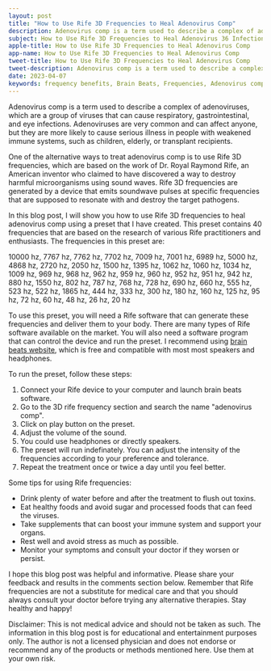 ```yaml
---
layout: post
title: "How to Use Rife 3D Frequencies to Heal Adenovirus Comp"
description: Adenovirus comp is a term used to describe a complex of adenoviruses, which are a group of viruses that can cause respiratory, gastrointestinal, and eye infections.
subject: How to Use Rife 3D Frequencies to Heal Adenovirus 36 Infection
apple-title: How to Use Rife 3D Frequencies to Heal Adenovirus Comp
app-name: How to Use Rife 3D Frequencies to Heal Adenovirus Comp
tweet-title: How to Use Rife 3D Frequencies to Heal Adenovirus Comp
tweet-description: Adenovirus comp is a term used to describe a complex of adenoviruses, which are a group of viruses that can cause respiratory, gastrointestinal, and eye infections.
date: 2023-04-07
keywords: frequency benefits, Brain Beats, Frequencies, Adenovirus comp, Brain wave entrainment, sound therapy
---
```


Adenovirus comp is a term used to describe a complex of adenoviruses, which are a group of viruses that can cause respiratory, gastrointestinal, and eye infections. Adenoviruses are very common and can affect anyone, but they are more likely to cause serious illness in people with weakened immune systems, such as children, elderly, or transplant recipients.

One of the alternative ways to treat adenovirus comp is to use Rife 3D frequencies, which are based on the work of Dr. Royal Raymond Rife, an American inventor who claimed to have discovered a way to destroy harmful microorganisms using sound waves. Rife 3D frequencies are generated by a device that emits soundwave pulses at specific frequencies that are supposed to resonate with and destroy the target pathogens.

In this blog post, I will show you how to use Rife 3D frequencies to heal adenovirus comp using a preset that I have created. This preset contains 40 frequencies that are based on the research of various Rife practitioners and enthusiasts. The frequencies in this preset are:

10000 hz, 7767 hz, 7762 hz, 7702 hz, 7009 hz, 7001 hz, 6989 hz, 5000 hz, 4868 hz, 2720 hz, 2050 hz, 1500 hz, 1395 hz, 1062 hz, 1060 hz, 1034 hz, 1009 hz, 969 hz, 968 hz, 962 hz, 959 hz, 960 hz, 952 hz, 951 hz, 942 hz, 880 hz, 1550 hz, 802 hz, 787 hz, 768 hz, 728 hz, 690 hz, 660 hz, 555 hz, 523 hz, 522 hz, 1865 hz, 444 hz, 333 hz, 300 hz, 180 hz, 160 hz, 125 hz, 95 hz, 72 hz, 60 hz, 48 hz, 26 hz, 20 hz

To use this preset, you will need a Rife software that can generate these frequencies and deliver them to your body. There are many types of Rife software available on the market. You will also need a software program that can control the device and run the preset. I recommend using  [brain beats website](https://brain-beats.in), which is free and compatible with most most speakers and headphones.

To run the preset, follow these steps:

1. Connect your Rife device to your computer and launch brain beats software.
2. Go to the 3D rife frequency section and search the name "adenovirus comp".
3. Click on play button on the preset.
4. Adjust the volume of the sound.
5. You could use headphones or directly speakers.
6. The preset will run indefinately. You can adjust the intensity of the frequencies according to your preference and tolerance.
7. Repeat the treatment once or twice a day until you feel better.

Some tips for using Rife frequencies:

- Drink plenty of water before and after the treatment to flush out toxins.
- Eat healthy foods and avoid sugar and processed foods that can feed the viruses.
- Take supplements that can boost your immune system and support your organs.
- Rest well and avoid stress as much as possible.
- Monitor your symptoms and consult your doctor if they worsen or persist.

I hope this blog post was helpful and informative. Please share your feedback and results in the comments section below. Remember that Rife frequencies are not a substitute for medical care and that you should always consult your doctor before trying any alternative therapies. Stay healthy and happy!


Disclaimer: This is not medical advice and should not be taken as such. The information in this blog post is for educational and entertainment purposes only. The author is not a licensed physician and does not endorse or recommend any of the products or methods mentioned here. Use them at your own risk.
